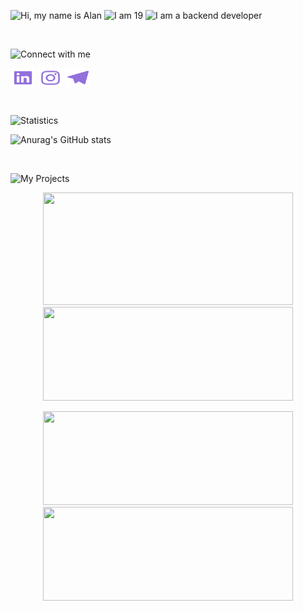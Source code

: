 ![Hi, my name is Alan](https://img.shields.io/badge/Hi%2C%20my%20name%20is%20Alan-9370DB?style=for-the-badge)
![I am 19](https://img.shields.io/badge/I%20am%2019-9370DB?style=for-the-badge)
![I am a backend developer](https://img.shields.io/badge/I%20am%20a%20backend%20developer-9370DB?style=for-the-badge)

&nbsp;
&nbsp;

![Connect with me](https://img.shields.io/badge/Connect%2C%20with%20me-9370DB?style=for-the-badge)

<p align="left">
<a href="https://www.linkedin.com/in/alan-kassymbek/" target="blank"><img align="center" src="https://github.com/CopeMonster/CopeMonster/blob/main/assets/linkedin_icon.svg" alt="" height="30" width="40" /></a>
<a href="https://www.instagram.com/memory_leak_maestro/" target="blank"><img align="center" src="https://github.com/CopeMonster/CopeMonster/blob/main/assets/instagram_icon.svg" alt="" height="30" width="40" /></a>
<a href="https://t.me/ton_tony" target="blank"><img align="center" src="https://github.com/CopeMonster/CopeMonster/blob/main/assets/telegram_icon.svg" alt="" height="30" width="40" /></a>
</p>

&nbsp;
&nbsp;

![Statistics](https://img.shields.io/badge/Statistics-9370DB?style=for-the-badge)

![Anurag's GitHub stats](https://github-readme-stats.vercel.app/api?username=CopeMonster&show_icons=true&theme=transparent&bg_color=9370DB&title_color=FFFFFF&text_color=FFFFFF&icon_color=FFFFFF&border_color=9370DB&border_radius=20&rank_icon=github&include_all_commits=tru)

&nbsp;

![My Projects](https://img.shields.io/badge/My%2C%20projects-9370DB?style=for-the-badge)
<p align="center">
  <a href="https://github.com/CopeMonster/Copium">
    <img width="400" height="180" src="https://github-readme-stats.vercel.app/api/pin/?username=CopeMonster&repo=Copium&theme=transparent&bg_color=9370DB&title_color=FFFFFF&text_color=FFFFFF&icon_color=FFFFFF&border_color=9370DB&border_radius=20" />
  </a>
  <a href="https://github.com/CopeMonster/Copium">
    <img width="400" height="150" src="https://github-readme-stats.vercel.app/api/pin/?username=CopeMonster&repo=OpportuNetRewrite&theme=transparent&bg_color=9370DB&title_color=FFFFFF&text_color=FFFFFF&icon_color=FFFFFF&border_color=9370DB&border_radius=20" />
  </a>
</p>

<p align="center">
  <a href="https://github.com/CopeMonster/Copium">
    <img width="400" height="150" src="https://github-readme-stats.vercel.app/api/pin/?username=CopeMonster&repo=KinoReviewRewrite&theme=transparent&bg_color=9370DB&title_color=FFFFFF&text_color=FFFFFF&icon_color=FFFFFF&border_color=9370DB&border_radius=20" />
  </a>
  <a href="https://github.com/CopeMonster/Copium">
    <img width="400" height="150" src="https://github-readme-stats.vercel.app/api/pin/?username=CopeMonster&repo=CarShopCRM&theme=transparent&bg_color=9370DB&title_color=FFFFFF&text_color=FFFFFF&icon_color=FFFFFF&border_color=9370DB&border_radius=20" />
  </a>
</p>
